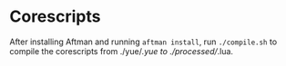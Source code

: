 # Corescripts

After installing Aftman and running `aftman install`, run `./compile.sh` to compile the corescripts from ./yue/*.yue to ./processed/*.lua.
